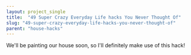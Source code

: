 ```yaml
---
layout: project_single
title:  "49 Super Crazy Everyday Life hacks You Never Thought Of"
slug: "49-super-crazy-everyday-life-hacks-you-never-thought-of"
parent: "house-hacks"
---
```

We'll be painting our house soon, so I'll definitely make use of this hack!